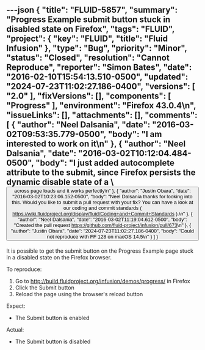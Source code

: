 ---json
{
  "title": "FLUID-5857",
  "summary": "Progress Example submit button stuck in disabled state on Firefox",
  "tags": "FLUID",
  "project": {
    "key": "FLUID",
    "title": "Fluid Infusion"
  },
  "type": "Bug",
  "priority": "Minor",
  "status": "Closed",
  "resolution": "Cannot Reproduce",
  "reporter": "Simon Bates",
  "date": "2016-02-10T15:54:13.510-0500",
  "updated": "2024-07-23T11:02:27.186-0400",
  "versions": [
    "2.0"
  ],
  "fixVersions": [],
  "components": [
    "Progress"
  ],
  "environment": "Firefox 43.0.4\n",
  "issueLinks": [],
  "attachments": [],
  "comments": [
    {
      "author": "Neel Dalsania",
      "date": "2016-03-02T09:53:35.779-0500",
      "body": "I am interested to work on it\n"
    },
    {
      "author": "Neel Dalsania",
      "date": "2016-03-02T10:12:04.484-0500",
      "body": "I just added autocomplete attribute to the submit, since Firefox persists the dynamic disable state of a \\<button> across page loads and it works perfectly\n"
    },
    {
      "author": "Justin Obara",
      "date": "2016-03-02T10:23:06.152-0500",
      "body": "Neel Dalsania thanks for looking into this. Would you like to submit a pull request with your fix? You can have a look at our coding and commit standards ( <https://wiki.fluidproject.org/display/fluid/Coding+and+Commit+Standards> ).\n"
    },
    {
      "author": "Neel Dalsania",
      "date": "2016-03-02T11:19:04.612-0500",
      "body": "Created the pull request <https://github.com/fluid-project/infusion/pull/673>\n"
    },
    {
      "author": "Justin Obara",
      "date": "2024-07-23T11:02:27.186-0400",
      "body": "Could not reproduce with FF 128 on macOS 14.5\n"
    }
  ]
}
---
It is possible to get the submit button on the Progress Example page stuck in a disabled state on the Firefox browser.

To reproduce:

1. Go to <http://build.fluidproject.org/infusion/demos/progress/> in Firefox
2. Click the Submit button
3. Reload the page using the browser's reload button

Expect:

* The Submit button is enabled

Actual:

* The Submit button is disabled

        